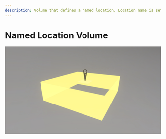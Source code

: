 ```yaml
---
description: Volume that defines a named location. Location name is set in the Object Properties menu and will display on a player's HUD upon entering.
---
```


# Named Location Volume

![Named Location Volume](../../../.gitbook/assets/images/objects/gameplay/volumes/named-location-volume.png)
